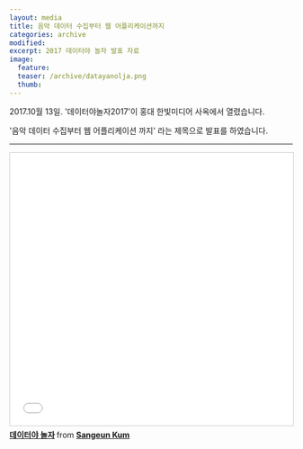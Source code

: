 ```yaml
---
layout: media
title: 음악 데이터 수집부터 웹 어플리케이션까지
categories: archive
modified:
excerpt: 2017 데이터야 놀자 발표 자료 
image:
  feature:
  teaser: /archive/datayanolja.png
  thumb:
---
```

<p> 2017.10월 13일. '데이터야놀자2017'이 홍대 한빛미디어 사옥에서 열렸습니다. </p> 
<p>'음악 데이터 수집부터 웹 어플리케이션 까지' 라는 제목으로 발표를 하였습니다. </p>
<hr>

<iframe src="//www.slideshare.net/slideshow/embed_code/key/ah4BWWpz0yZPIg" width="595" height="485" frameborder="0" marginwidth="0" marginheight="0" scrolling="no" style="border:1px solid #CCC; border-width:1px; margin-bottom:5px; max-width: 100%;" allowfullscreen> </iframe> <div style="margin-bottom:5px"> <strong> <a href="//www.slideshare.net/SangeunKum/ss-81366911" title="데이터야 놀자" target="_blank">데이터야 놀자</a> </strong> from <strong><a href="https://www.slideshare.net/SangeunKum" target="_blank">Sangeun Kum</a></strong> </div>
<div style="margin-bottom: 5px;">
<strong> 
  
  
